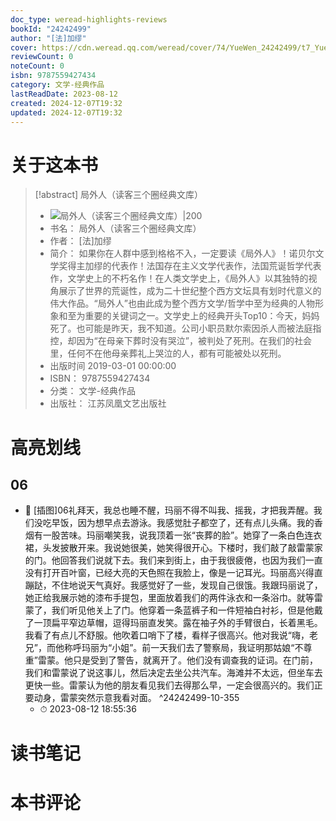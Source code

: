 ```yaml
---
doc_type: weread-highlights-reviews
bookId: "24242499"
author: "[法]加缪"
cover: https://cdn.weread.qq.com/weread/cover/74/YueWen_24242499/t7_YueWen_24242499.jpg
reviewCount: 0
noteCount: 0
isbn: 9787559427434
category: 文学-经典作品
lastReadDate: 2023-08-12
created: 2024-12-07T19:32
updated: 2024-12-07T19:32
---
```

# 关于这本书
> [!abstract] 局外人（读客三个圈经典文库）
> - ![ 局外人（读客三个圈经典文库）|200](https://cdn.weread.qq.com/weread/cover/74/YueWen_24242499/t7_YueWen_24242499.jpg)
> - 书名： 局外人（读客三个圈经典文库）
> - 作者： [法]加缪
> - 简介： 如果你在人群中感到格格不入，一定要读《局外人》！诺贝尔文学奖得主加缪的代表作！法国存在主义文学代表作，法国荒诞哲学代表作，文学史上的不朽名作！在人类文学史上，《局外人》以其独特的视角展示了世界的荒诞性，成为二十世纪整个西方文坛具有划时代意义的伟大作品。“局外人”也由此成为整个西方文学/哲学中至为经典的人物形象和至为重要的关键词之一。文学史上的经典开头Top10：今天，妈妈死了。也可能是昨天，我不知道。公司小职员默尔索因杀人而被法庭指控，却因为“在母亲下葬时没有哭泣”，被判处了死刑。在我们的社会里，任何不在他母亲葬礼上哭泣的人，都有可能被处以死刑。
> - 出版时间 2019-03-01 00:00:00
> - ISBN： 9787559427434
> - 分类： 文学-经典作品
> - 出版社： 江苏凤凰文艺出版社

# 高亮划线

## 06


- 📌 [插图]06礼拜天，我总也睡不醒，玛丽不得不叫我、摇我，才把我弄醒。我们没吃早饭，因为想早点去游泳。我感觉肚子都空了，还有点儿头痛。我的香烟有一股苦味。玛丽嘲笑我，说我顶着一张“丧葬的脸”。她穿了一条白色连衣裙，头发披散开来。我说她很美，她笑得很开心。下楼时，我们敲了敲雷蒙家的门。他回答我们说就下去。我们来到街上，由于我很疲倦，也因为我们一直没有打开百叶窗，已经大亮的天色照在我脸上，像是一记耳光。玛丽高兴得直蹦跶，不住地说天气真好。我感觉好了一些，发现自己很饿。我跟玛丽说了，她正给我展示她的漆布手提包，里面放着我们的两件泳衣和一条浴巾。就等雷蒙了，我们听见他关上了门。他穿着一条蓝裤子和一件短袖白衬衫，但是他戴了一顶扁平窄边草帽，逗得玛丽直发笑。露在袖子外的手臂很白，长着黑毛。我看了有点儿不舒服。他吹着口哨下了楼，看样子很高兴。他对我说“嗨，老兄”，而他称呼玛丽为“小姐”。前一天我们去了警察局，我证明那姑娘“不尊重”雷蒙。他只是受到了警告，就离开了。他们没有调查我的证词。在门前，我们和雷蒙说了说这事儿，然后决定去坐公共汽车。海滩并不太远，但坐车去更快一些。雷蒙认为他的朋友看见我们去得那么早，一定会很高兴的。我们正要动身，雷蒙突然示意我看对面。 ^24242499-10-355
    - ⏱ 2023-08-12 18:55:36 
# 读书笔记

# 本书评论
